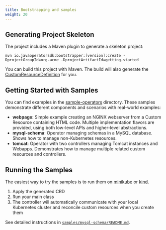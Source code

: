 ```yaml
---
title: Bootstrapping and samples
weight: 20
---
```


## Generating Project Skeleton

The project includes a Maven plugin to generate a skeleton project:

```shell
mvn io.javaoperatorsdk:bootstrapper:[version]:create -DprojectGroupId=org.acme -DprojectArtifactId=getting-started
```

You can build this project with Maven. The build will also generate the [CustomResourceDefinition](https://kubernetes.io/docs/concepts/extend-kubernetes/api-extension/custom-resources/#customresourcedefinitions) for you.

## Getting Started with Samples

You can find examples in the [sample-operators](https://github.com/java-operator-sdk/java-operator-sdk/tree/master/sample-operators) directory. These samples demonstrate different components and scenarios with real-world examples:

* **webpage**: Simple example creating an NGINX webserver from a Custom Resource containing HTML code. Multiple implementation flavors are provided, using both low-level APIs and higher-level abstractions.
* **mysql-schema**: Operator managing schemas in a MySQL database. Shows how to manage non-Kubernetes resources.  
* **tomcat**: Operator with two controllers managing Tomcat instances and Webapps. Demonstrates how to manage multiple related custom resources and controllers.

## Running the Samples

The easiest way to try the samples is to run them on [minikube](https://kubernetes.io/docs/tasks/tools/install-minikube/) or [kind](https://kind.sigs.k8s.io/).

1. Apply the generated CRD
2. Run your main class
3. The controller will automatically communicate with your local Kubernetes cluster and reconcile custom resources when you create them

See detailed instructions in [`samples/mysql-schema/README.md`](https://github.com/operator-framework/java-operator-sdk/blob/main/sample-operators/mysql-schema/README.md).



